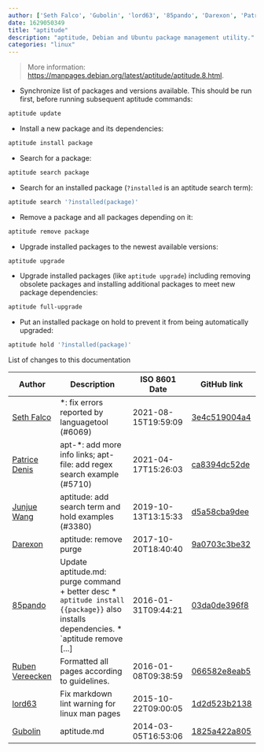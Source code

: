 ```yaml
---
author: ['Seth Falco', 'Gubolin', 'lord63', '85pando', 'Darexon', 'Patrice Denis', 'Junjue Wang', 'Ruben Vereecken']
date: 1629050349
title: "aptitude"
description: "aptitude, Debian and Ubuntu package management utility."
categories: "linux"
---
```

> More information: <https://manpages.debian.org/latest/aptitude/aptitude.8.html>.

- Synchronize list of packages and versions available. This should be run first, before running subsequent aptitude commands:

```bash
aptitude update
```

- Install a new package and its dependencies:

```bash
aptitude install package
```

- Search for a package:

```bash
aptitude search package
```

- Search for an installed package (`?installed` is an aptitude search term):

```bash
aptitude search '?installed(package)'
```

- Remove a package and all packages depending on it:

```bash
aptitude remove package
```

- Upgrade installed packages to the newest available versions:

```bash
aptitude upgrade
```

- Upgrade installed packages (like `aptitude upgrade`) including removing obsolete packages and installing additional packages to meet new package dependencies:

```bash
aptitude full-upgrade
```

- Put an installed package on hold to prevent it from being automatically upgraded:

```bash
aptitude hold '?installed(package)'
```
List of changes to this documentation


Author | Description | ISO 8601 Date | GitHub link
------|-----|-----|-----
[Seth Falco](mailto:seth@falco.fun) | *: fix errors reported by languagetool (#6069) | 2021-08-15T19:59:09 | [3e4c519004a4](https://github.com/tldr-pages/tldr/commit/3e4c519004a471c861cdc609fd7239ee3355671c)
[Patrice Denis](mailto:patrice.denis@gmail.com) | apt-*: add more info links; apt-file: add regex search example (#5710) | 2021-04-17T15:26:03 | [ca8394dc52de](https://github.com/tldr-pages/tldr/commit/ca8394dc52def4e55971ce4049b20fa8839f464d)
[Junjue Wang](mailto:junjuew@cs.cmu.edu) | aptitude: add search term and hold examples (#3380) | 2019-10-13T13:15:33 | [d5a58cba9dee](https://github.com/tldr-pages/tldr/commit/d5a58cba9dee726dfcce715e05d3d60e45134d50)
[Darexon](mailto:darexon331@gmail.com) | aptitude: remove purge | 2017-10-20T18:40:40 | [9a0703c3be32](https://github.com/tldr-pages/tldr/commit/9a0703c3be326a252c3d06765ae40b08c650cdaf)
[85pando](mailto:85pando@googlemail.com) | Update aptitude.md: purge command + better desc * `aptitude install {{package}}` also installs dependencies. * `aptitude remove [...] | 2016-01-31T09:44:21 | [03da0de396f8](https://github.com/tldr-pages/tldr/commit/03da0de396f8bd16a4529672951cb7a7172bc55a)
[Ruben Vereecken](mailto:rubenvereecken@gmail.com) | Formatted all pages according to guidelines. | 2016-01-08T09:38:59 | [066582e8eab5](https://github.com/tldr-pages/tldr/commit/066582e8eab57bce9861cc8d379e158d61f1cc95)
[lord63](mailto:lord63.j@gmail.com) | Fix markdown lint warning for linux man pages | 2015-10-22T09:00:05 | [1d2d523b2138](https://github.com/tldr-pages/tldr/commit/1d2d523b21388c959e70b5037641b57b9e50a39a)
[Gubolin](mailto:gubolin@fantasymail.de) | aptitude.md | 2014-03-05T16:53:06 | [1825a422a805](https://github.com/tldr-pages/tldr/commit/1825a422a8052d5a0ebfa0c02def950d727e3885)

